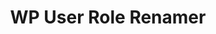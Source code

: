 ---
title: WP User Role Renamer
redirect_from:
    - /wp-user-role-renamer/
    - /wpurr/
    - /wp/plugins/wp-user-role-renamer/
    - /wp/plugins/wpurr/
redirect_to: https://wordpress.org/plugins/wp-user-role-renamer
---